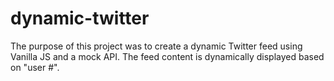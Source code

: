 # dynamic-twitter

The purpose of this project was to create a dynamic Twitter feed using Vanilla JS and a mock API. 
The feed content is dynamically displayed based on "user #".
